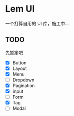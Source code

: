 # Lem UI

一个打算自用的 UI 库，施工中...

## TODO

先暂定吧

- [x] Button
- [x] Layout
- [x] Menu
- [ ] Dropdown
- [x] Pagination
- [x] input
- [ ] Form
- [x] Tag
- [ ] Modal
